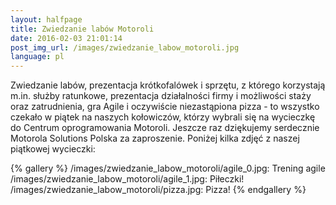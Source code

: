 ```yaml
---
layout: halfpage
title: Zwiedzanie labów Motoroli
date: 2016-02-03 21:01:14
post_img_url: /images/zwiedzanie_labow_motoroli.jpg
language: pl
---
```


Zwiedzanie labów, prezentacja krótkofalówek i sprzętu, z którego korzystają m.in. służby ratunkowe, prezentacja działalności firmy i możliwości staży oraz zatrudnienia, gra Agile i oczywiście niezastąpiona pizza - to wszystko czekało w piątek na naszych kołowiczów, którzy wybrali się na wycieczkę do Centrum oprogramowania Motoroli. Jeszcze raz dziękujemy serdecznie Motorola Solutions Polska za zaproszenie. Poniżej kilka zdjęć z naszej piątkowej wycieczki:

{% gallery %}
/images/zwiedzanie_labow_motoroli/agile_0.jpg: Trening agile
/images/zwiedzanie_labow_motoroli/agile_1.jpg: Piłeczki!
/images/zwiedzanie_labow_motoroli/pizza.jpg: Pizza!
{% endgallery %}